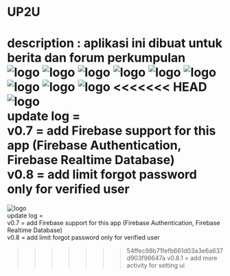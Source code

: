 # UP2U
description : aplikasi ini dibuat untuk berita dan forum perkumpulan<br>
![logo](app/ss/Screenshot_2018-09-02-11-54-22-203_com.surya.david.up2you.png)
![logo](app/ss/Screenshot_2018-09-02-11-54-26-997_com.surya.david.up2you.png)
![logo](app/ss/Screenshot_2018-09-02-11-54-31-288_com.surya.david.up2you.png)
![logo](app/ss/Screenshot_2018-09-02-11-54-34-523_com.surya.david.up2you.png)
![logo](app/ss/Screenshot_2018-09-02-11-54-38-233_com.surya.david.up2you.png)
![logo](app/ss/Screenshot_2018-09-02-11-55-00-567_com.surya.david.up2you.png)
![logo](app/ss/Screenshot_2018-09-02-11-55-00-567_com.surya.david.up2you.png)
![logo](app/ss/Screenshot_2018-09-02-11-55-03-417_com.surya.david.up2you.png)
![logo](app/ss/Screenshot_2018-09-02-11-55-07-418_com.surya.david.up2you.png)
<<<<<<< HEAD
![logo](app/ss/Screenshot_2018-09-02-11-55-10-057_com.surya.david.up2you.png)<br>
update log = <br>
v0.7 = add Firebase support for this app (Firebase Authentication, Firebase Realtime Database)<br>
v0.8 = add limit forgot password only for verified user<br>
=======
![logo](app/ss/Screenshot_2018-09-02-11-55-10-057_com.surya.david.up2you.png)
<br>update log = <br>
v0.7 = add Firebase support for this app (Firebase Authentication, Firebase Realtime Database) <br>
v0.8 = add limit forgot password only for verified user <br>
>>>>>>> 54ffec98b71fefb661d03a3e6a637d903f96647a
v0.8.1 = add more activity for setting ui

